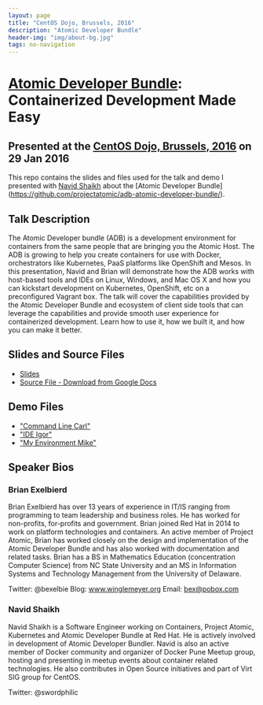 ```yaml
---
layout: page
title: "CentOS Dojo, Brussels, 2016"
description: "Atomic Developer Bundle"
header-img: "img/about-bg.jpg"
tags: no-navigation
---
```


# [Atomic Developer Bundle](https://github.com/projectatomic/adb-atomic-developer-bundle/): Containerized Development Made Easy
## Presented at the [CentOS Dojo, Brussels, 2016](https://wiki.centos.org/Events/Dojo/Brussels2016) on 29 Jan 2016

This repo contains the slides and files used
for the talk and demo I presented with [Navid
Shaikh](https://twitter.com/swordphilic) about the [Atomic Developer
Bundle] (https://github.com/projectatomic/adb-atomic-developer-bundle/).

## Talk Description

The Atomic Developer bundle (ADB) is a development environment for
containers from the same people that are bringing you the Atomic
Host. The ADB is growing to help you create containers for use with
Docker, orchestrators like Kubernetes, PaaS platforms like OpenShift
and Mesos. In this presentation, Navid and Brian will demonstrate how
the ADB works with host-based tools and IDEs on Linux, Windows, and Mac
OS X and how you can kickstart development on Kubernetes, OpenShift,
etc on a preconfigured Vagrant box. The talk will cover the capabilities
provided by the Atomic Developer Bundle and ecosystem of client side tools
that can leverage the capabilities and provide smooth user experience
for containerized development. Learn how to use it, how we built it,
and how you can make it better.

## Slides and Source Files

- [Slides](slides.pdf)
- [Source File - Download from Google Docs](slides.pptx)

## Demo Files

- ["Command Line Carl"](carl/README.md.txt)
- ["IDE Igor"](igor/README.md.txt)
- ["My Environment Mike"](mike/README.md.txt)

## Speaker Bios

### Brian Exelbierd

Brian Exelbierd has over 13 years of experience in IT/IS ranging from
programming to team leadership and business roles.  He has worked for
non-profits, for-profits and government. Brian joined Red Hat in 2014 to
work on platform technologies and containers. An active member of Project
Atomic, Brian has worked closely on the design and implementation of
the Atomic Developer Bundle and has also worked with documentation and
related tasks.  Brian has a BS in Mathematics Education (concentration
Computer Science) from NC State University and an MS in Information
Systems and Technology Management from the University of Delaware.

Twitter: @bexelbie Blog: www.winglemeyer.org Email: bex@pobox.com

### Navid Shaikh

Navid Shaikh is a Software Engineer working on Containers, Project
Atomic, Kubernetes and Atomic Developer Bundle at Red Hat. He is actively
involved in development of Atomic Developer Bundler. Navid is also an
active member of Docker community and organizer of Docker Pune Meetup
group, hosting and presenting in meetup events about container related
technologies. He also contributes in Open Source initiatives and part
of Virt SIG group for CentOS.

Twitter: @swordphilic
